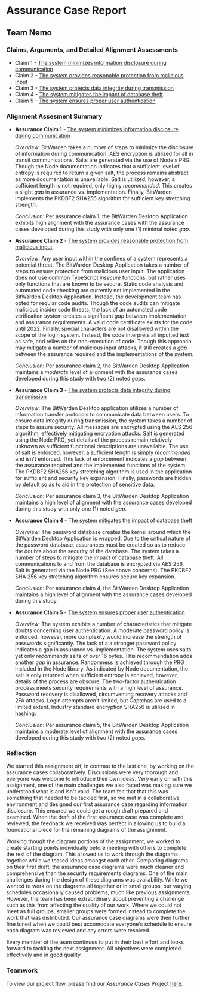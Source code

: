 # Assurance Case Report

## Team Nemo

### Claims, Arguments, and Detailed Alignment Assessments

* Claim 1 - [The system minimizes information disclosure during communication](https://github.com/DoctorEww/software-assurance/blob/main/AssuranceCase/InfoDisclosure/readme.md)
* Claim 2 - [The system provides reasonable protection from malicious input](https://github.com/DoctorEww/software-assurance/blob/main/AssuranceCase/MaliciousInput/readme.md)
* Claim 3 - [The system protects data integrity during transmission](https://github.com/DoctorEww/software-assurance/tree/main/AssuranceCase/DataIntegrity#readme)
* Claim 4 - [The system mitigates the impact of database theft](https://github.com/DoctorEww/software-assurance/blob/main/AssuranceCase/DatabaseTheft/readme.md)
* Claim 5 - [The system ensures proper user authentication](https://github.com/DoctorEww/software-assurance/blob/main/AssuranceCase/UserAuth/readme.md)

### Alignment Assesment Summary

* **Assurance Claim 1** - [The system minimizes information disclosure during communication](https://github.com/DoctorEww/software-assurance/blob/main/AssuranceCase/InfoDisclosure/readme.md)
   
  *Overview*: BitWarden takes a number of steps to minimize the disclosure of information during communication. AES encryption is utilized for all in transit communications. Salts are generated via the use of Node's PRG. Though the Node documentation indicates that a sufficient level of entropy is required to return a given salt, the process remains abstract as more documentation is unavailable. Salt is utilized, however, a sufficient length is not required, only highly *recommended*. This creates a slight *gap* in assurance vs. implementation. Finally, BitWarden implements the PKDBF2 SHA256 algorithm for sufficient key stretching strength. 
  
  *Conclusion*: Per assurance claim 1, the BitWarden Desktop Application exhibits high alignment with the assurance cases with the assurance cases developed during this study with only one (1) minimal noted *gap*.

* **Assurance Claim 2** - [The system provides reasonable protection from malicious input](https://github.com/DoctorEww/software-assurance/blob/main/AssuranceCase/MaliciousInput/readme.md)

  *Overview*: Any user input within the confines of a system represents a potential threat. The BitWarden Desktop Application takes a number of steps to ensure protection from malicious user input. The application does not use common TypeScript *insecure* functions, but rather uses only functions that are known to be secure. Static code analysis and automated code checking are currently not implemented in the BitWarden Desktop Application. Instead, the development team has opted for regular code audits. Though the code audits can mitigate malicious insider code threats, the lack of an automated code verification system creates a significant *gap* between implementation and assurance requirements. A valid code certificate exists for the code until 2022. Finally, special characters are not disallowed within the scope of the login system. Instead, the code interprets all inputted text as safe, and relies on the non-execution of code. Though this approach may mitigate a number of malicious input attacks, it still creates a *gap* between the assurance required and the implementations of the system. 
  
  *Conclusion*: Per assurance claim 2, the BitWarden Desktop Application maintains a *moderate* level of alignment with the assurance cases developed during this study with two (2) noted *gaps*.

* **Assurance Claim 3** - [The system protects data integrity during transmission](https://github.com/DoctorEww/software-assurance/tree/main/AssuranceCase/DataIntegrity#readme)

  *Overview*: The BitWarden Desktop application utilizes a number of information transfer protocols to communicate data between users. To ensure data integrity during transmission, the system takes a number of steps to assure security. All messages are encrypted using the AES 256 algorithm, effectively mitigating encryption attacks. Salt is generated using the Node PRG, yet details of the process remain relatively unknown as sufficient functional descriptions are unavailable. The use of salt is enforced, however, a sufficient length is simply *recommended* and isn't enforced. This lack of enforcement indicates a *gap* between the assurance required and the implemented functions of the system. The PKDBF2 SHA256 key stretching algorithm is used in the application for sufficient and security key expansion. Finally, passwords are hidden by default so as to aid in the protection of sensitive data.
  
  *Conclusion*: Per assurance claim 3, the BitWarden Desktop Application maintains a high level of alignment with the assurance cases developed during this study with only one (1) noted *gap*.

* **Assurance Claim 4** - [The system mitigates the impact of database theft](https://github.com/DoctorEww/software-assurance/blob/main/AssuranceCase/DatabaseTheft/readme.md)

  *Overview*: The password database creates the kernel around which the BitWarden Desktop Application is wrapped. Due to the critical nature of the password database, assurances must be created so as to reduce the doubts about the security of the database. The system takes a number of steps to mitigate the impact of database theft. All communications to and from the database is encrypted via AES 256. Salt is generated via the Node PRG (See above concerns). The PKDBF2 SHA 256 key stretching algorithm ensures secure key expansion. 
  
  *Conclusion*: Per assurance claim 4, the BitWarden Desktop Application maintains a high level of alignment with the assurance cases developed during this study.

* **Assurance Claim 5** - [The system ensures proper user authentication](https://github.com/DoctorEww/software-assurance/blob/main/AssuranceCase/UserAuth/readme.md)

  *Overview*: The system exhibits a number of characteristics that mitigate doubts concerning user authentication. A moderate password policy is enforced, however, more complexity would increase the strength of passwords significantly. The lack of a a stronger password policy indicates a gap in assurance vs. implementation. The system uses salts, yet only *recommends* salts of over 16 bytes. This recommendation adds another *gap* in assurance. Randomness is achieved through the PRG included in the Node library. As indicated by Node documentation, the salt is only returned when sufficient entropy is achieved, however, details of the process are obscure. The two-factor authentication process meets security requirements with a high level of assurance. Password recovery is disallowed, circumventing recovery attacks and 2FA attacks. Login attempts aren't limited, but Captchas are used to a limited extent. Industry standard encryption SHA256 is utilized in hashing.
  
  *Conclusion*: Per assurance claim 5, the BitWarden Desktop Application maintains a moderate level of alignment with the assurance cases developed during this study with two (2) noted *gaps*.

### Reflection

We started this assignment off, in contrast to the last one, by working on the assurance cases collaboratively. Discussions were very thorough and everyone was welcome to introduce their own ideas. Very early on with this assignment, one of the main challenges we also faced was making sure we understood what is and isn't valid. The team felt that that this was something that needed to be tackled first, so we met in a collaborative environment and designed our first assurance case regarding information disclosure. This ensured we could get a rough draft prepared and examined. When the draft of the first assurance case was complete and reviewed, the feedback we received was perfect in allowing us to build a foundational piece for the remaining diagrams of the assignment.

Working though the diagram portions of the assignment, we worked to create starting points individually before meeting with others to complete the rest of the diagram. This allowed us to work through the diagrams together while we tossed ideas amongst each other. Comparing diagrams on their first draft, the assurance case diagrams were much cleaner and comprehensive than the security requirements diagrams. One of the main challenges during the design of these diagrams was availability. While we wanted to work on the diagrams all together or in small groups, our varying schedules occasionally caused problems, much like previous assignments. However, the team has been extraordinary about preventing a challenge such as this from affecting the quality of our work. Where we could not meet as full groups, smaller groups were formed instead to complete the work that was distributed. Our assurance case diagrams were then further fine tuned when we could best accomodate everyone's schedule to ensure each diagram was reviewed and any errors were resolved.

Every member of the team continues to put in their best effort and looks forward to tackling the next assignment. All objectives were completed effectively and in good quality.

### Teamwork

To view our project flow, please find our *Assurance Cases* Project [here](https://github.com/DoctorEww/software-assurance/projects/5).
